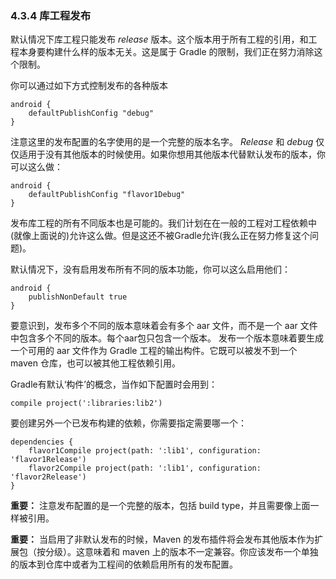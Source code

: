 ### 4.3.4 库工程发布

默认情况下库工程只能发布 *release* 版本。这个版本用于所有工程的引用，和工程本身要构建什么样的版本无关。这是属于 Gradle 的限制，我们正在努力消除这个限制。

你可以通过如下方式控制发布的各种版本

    android {
        defaultPublishConfig "debug"
    }
    
注意这里的发布配置的名字使用的是一个完整的版本名字。 *Release* 和 *debug* 仅仅适用于没有其他版本的时候使用。如果你想用其他版本代替默认发布的版本，你可以这么做：

    android {
        defaultPublishConfig "flavor1Debug"
    }
    
发布库工程的所有不同版本也是可能的。我们计划在在一般的工程对工程依赖中(就像上面说的)允许这么做。但是这还不被Gradle允许(我么正在努力修复这个问题)。

默认情况下，没有启用发布所有不同的版本功能，你可以这么启用他们：

    android {
        publishNonDefault true
    }
    
要意识到，发布多个不同的版本意味着会有多个 aar 文件，而不是一个 aar 文件中包含多个不同的版本。每个aar包只包含一个版本。
发布一个版本意味着要生成一个可用的 aar 文件作为 Gradle 工程的输出构件。它既可以被发不到一个 maven 仓库，也可以被其他工程依赖引用。

Gradle有默认‘构件’的概念，当作如下配置时会用到：

    compile project(':libraries:lib2')
    
要创建另外一个已发布构建的依赖，你需要指定需要哪一个：

    dependencies {
        flavor1Compile project(path: ':lib1', configuration: 'flavor1Release')
        flavor2Compile project(path: ':lib1', configuration: 'flavor2Release')
    }
    
**重要：** 注意发布配置的是一个完整的版本，包括 build type，并且需要像上面一样被引用。

**重要：** 当启用了非默认发布的时候，Maven 的发布插件将会发布其他版本作为扩展包（按分级）。这意味着和 maven 上的版本不一定兼容。你应该发布一个单独的版本到仓库中或者为工程间的依赖启用所有的发布配置。
